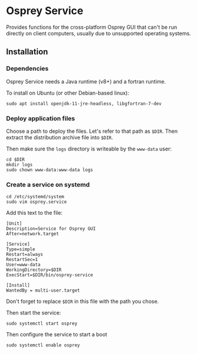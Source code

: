 
# Osprey Service

Provides functions for the cross-platform Osprey GUI that can't be run
directly on client computers, usually due to unsupported operating systems.


## Installation

### Dependencies

Osprey Service needs a Java runtime (v8+) and a fortran runtime.

To install on Ubuntu (or other Debian-based linux):
```shell
sudo apt install openjdk-11-jre-headless, libgfortran-7-dev
```

### Deploy application files

Choose a path to deploy the files. Let's refer to that path as `$DIR`.
Then extract the distribution archive file into `$DIR`.

Then make sure the `logs` directory is writeable by the `www-data` user:
```shell
cd $DIR
mkdir logs
sudo chown www-data:www-data logs
```


### Create a service on systemd

```shell
cd /etc/systemd/system
sudo vim osprey.service
```

Add this text to the file:
```
[Unit]
Description=Service for Osprey GUI
After=network.target

[Service]
Type=simple
Restart=always
RestartSec=1
User=www-data
WorkingDirectory=$DIR
ExecStart=$DIR/bin/osprey-service

[Install]
WantedBy = multi-user.target
```
Don't forget to replace `$DIR` in this file with the path you chose.

Then start the service:
```shell
sudo systemctl start osprey
```

Then configure the service to start a boot
```shell
sudo systemctl enable osprey
```
